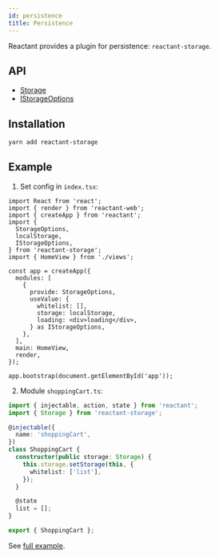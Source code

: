 ```yaml
---
id: persistence
title: Persistence
---
```


Reactant provides a plugin for persistence: `reactant-storage`.

## API

* [Storage](api/reactant-storage/classes/_storage_.reactantstorage.md)
* [IStorageOptions](api/reactant-storage/interfaces/_storage_.istorageoptions.md)

## Installation

```sh
yarn add reactant-storage
```

## Example

1. Set config in `index.tsx`:

```tsx
import React from 'react';
import { render } from 'reactant-web';
import { createApp } from 'reactant';
import {
  StorageOptions,
  localStorage,
  IStorageOptions,
} from 'reactant-storage';
import { HomeView } from './views';

const app = createApp({
  modules: [
    {
      provide: StorageOptions,
      useValue: {
        whitelist: [],
        storage: localStorage,
        loading: <div>loading</div>,
      } as IStorageOptions,
    },
  ],
  main: HomeView,
  render,
});

app.bootstrap(document.getElementById('app'));
```

2. Module `shoppingCart.ts`:

```ts
import { injectable, action, state } from 'reactant';
import { Storage } from 'reactant-storage';

@injectable({
  name: 'shoppingCart',
})
class ShoppingCart {
  constructor(public storage: Storage) {
    this.storage.setStorage(this, {
      whitelist: ['list'],
    });
  }

  @state
  list = [];
}

export { ShoppingCart };
```

See [full example](https://github.com/unadlib/reactant/tree/master/examples/ts-bookstore).
